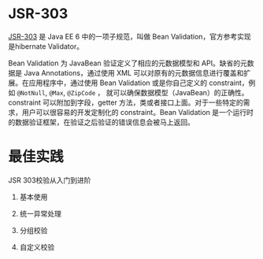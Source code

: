 # JSR-303

[JSR-303](https://link.jianshu.com/?t=https://jcp.org/en/jsr/detail?id=303) 是 Java EE 6 中的一项子规范，叫做 Bean Validation，官方参考实现是hibernate Validator。

Bean Validation 为 JavaBean 验证定义了相应的元数据模型和 API。缺省的元数据是 Java Annotations，通过使用 XML 可以对原有的元数据信息进行覆盖和扩展。在应用程序中，通过使用 Bean Validation 或是你自己定义的 constraint，例如 `@NotNull`, `@Max`, `@ZipCode` ， 就可以确保数据模型（JavaBean）的正确性。constraint 可以附加到字段，getter 方法，类或者接口上面。对于一些特定的需求，用户可以很容易的开发定制化的 constraint。Bean Validation 是一个运行时的数据验证框架，在验证之后验证的错误信息会被马上返回。

# 最佳实践

JSR 303校验从入门到进阶

1. 基本使用

2. 统一异常处理

3. 分组校验

4. 自定义校验
